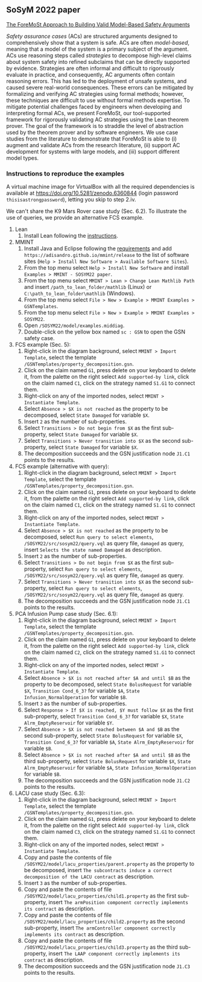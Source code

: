 ## SoSyM 2022 paper

[The ForeMoSt Approach to Building Valid Model-Based Safety Arguments](https://doi.org/10.1007/s10270-022-01063-4)

*Safety assurance cases* (ACs) are structured arguments designed to comprehensively show that a system is safe. ACs are often *model-based*, meaning that a model of the system is a primary subject of the argument. ACs use reasoning steps called *strategies* to decompose high-level claims about system safety into refined subclaims that can be directly supported by evidence. Strategies are often informal and difficult to rigorously evaluate in practice, and consequently, AC arguments often contain reasoning errors. This has led to the deployment of unsafe systems, and caused severe real-world consequences. These errors can be mitigated by formalizing and verifying AC strategies using formal methods; however, these techniques are difficult to use without formal methods expertise. To mitigate potential challenges faced by engineers when developing and interpreting formal ACs, we present ForeMoSt, our tool-supported framework for rigorously validating AC strategies using the Lean theorem prover. The goal of the framework is to straddle the level of abstraction used by the theorem prover and by software engineers. We use case studies from the literature to demonstrate that ForeMoSt is able to (i) augment and validate ACs from the research literature, (ii) support AC development for systems with large models, and (iii) support different model types.

### Instructions to reproduce the examples

A virtual machine image for VirtualBox with all the required dependencies is available at <https://doi.org/10.5281/zenodo.6360844> (login password `thisisastrongpassword`), letting you skip to step 2.iv.

We can't share the K9 Mars Rover case study (Sec. 6.2). To illustrate the use of queries, we provide an alternative FCS example.

1. Lean
    1. Install Lean following the [instructions](/plugins/External/Lean/edu.toronto.cs.se.mmint.lean/README.md).
2. MMINT
    1. Install Java and Eclipse following the [requirements](/README.md#requirements) and add `https://adisandro.github.io/mmint/release` to the list of software sites (`Help > Install New Software > Available Software Sites`).
    2. From the top menu select `Help > Install New Software` and install `Examples > MMINT - SOSYM22 paper`.
    3. From the top menu select `MMINT > Lean > Change Lean Mathlib Path` and insert `/path_to_lean_folder/mathlib` (Linux) or `C:\path_to_lean_folder\mathlib` (Windows).
    4. From the top menu select `File > New > Example > MMINT Examples > GSNTemplates`.
    5. From the top menu select `File > New > Example > MMINT Examples > SOSYM22`.
    6. Open `/SOSYM22/model/examples.middiag`.
    7. Double-click on the yellow box named `sc : GSN` to open the GSN safety case.
3. FCS example (Sec. 5):
    1. Right-click in the diagram background, select `MMINT > Import Template`, select the template `/GSNTemplates/property_decomposition.gsn`.
    2. Click on the claim named `G1`, press delete on your keyboard to delete it, from the palette on the right select `Add supported-by link`, click on the claim named `C1`, click on the strategy named `S1.G1` to connect them.
    3. Right-click on any of the imported nodes, select `MMINT > Instantiate Template`.
    4. Select `Absence > $X is not reached` as the property to be decomposed, select `State Damaged` for variable `$X`.
    5. Insert `2` as the number of sub-properties.
    6. Select `Transitions > Do not begin from $X` as the first sub-property, select `State Damaged` for variable `$X`.
    7. Select `Transitions > Never transition into $X` as the second sub-property, select `State Damaged` for variable `$X`.
    8. The decomposition succeeds and the GSN justification node `J1.C1` points to the results.
4. FCS example (alternative with query):
    1. Right-click in the diagram background, select `MMINT > Import Template`, select the template `/GSNTemplates/property_decomposition.gsn`.
    2. Click on the claim named `G1`, press delete on your keyboard to delete it, from the palette on the right select `Add supported-by link`, click on the claim named `C1`, click on the strategy named `S1.G1` to connect them.
    3. Right-click on any of the imported nodes, select `MMINT > Instantiate Template`.
    4. Select `Absence > $X is not reached` as the property to be decomposed, select `Run query to select elements`, `/SOSYM22/src/sosym22/query.vql` as query file, `damaged` as query, insert `Selects the state named Damaged` as description.
    5. Insert `2` as the number of sub-properties.
    6. Select `Transitions > Do not begin from $X` as the first sub-property, select `Run query to select elements`, `/SOSYM22/src/sosym22/query.vql` as query file, `damaged` as query.
    7. Select `Transitions > Never transition into $X` as the second sub-property, select `Run query to select elements`, `/SOSYM22/src/sosym22/query.vql` as query file, `damaged` as query.
    8. The decomposition succeeds and the GSN justification node `J1.C1` points to the results.
5. PCA Infusion Pump case study (Sec. 6.1):
    1. Right-click in the diagram background, select `MMINT > Import Template`, select the template `/GSNTemplates/property_decomposition.gsn`.
    2. Click on the claim named `G1`, press delete on your keyboard to delete it, from the palette on the right select `Add supported-by link`, click on the claim named `C2`, click on the strategy named `S1.G1` to connect them.
    3. Right-click on any of the imported nodes, select `MMINT > Instantiate Template`.
    4. Select `Absence > $X is not reached after $A and until $B` as the property to be decomposed, select `State BolusRequest` for variable `$X`, `Transition Cond_6_3?` for variable `$A`, `State Infusion_NormalOperation` for variable `$B`.
    5. Insert `3` as the number of sub-properties.
    6. Select `Response > If $X is reached, $Y must follow $X` as the first sub-property, select `Transition Cond_6_3?` for variable `$X`, `State Alrm_EmptyReservoir` for variable `$Y`.
    7. Select `Absence > $X is not reached between $A and $B` as the second sub-property, select `State BolusRequest` for variable `$X`, `Transition Cond_6_3?` for variable `$A`, `State Alrm_EmptyReservoir` for variable `$B`.
    8. Select `Absence > $X is not reached after $A and until $B` as the third sub-property, select `State BolusRequest` for variable `$X`, `State Alrm_EmptyReservoir` for variable `$A`, `State Infusion_NormalOperation` for variable `$B`.
    9. The decomposition succeeds and the GSN justification node `J1.C2` points to the results.
6. LACU case study (Sec. 6.3):
    1. Right-click in the diagram background, select `MMINT > Import Template`, select the template `/GSNTemplates/property_decomposition.gsn`.
    2. Click on the claim named `G1`, press delete on your keyboard to delete it, from the palette on the right select `Add supported-by link`, click on the claim named `C3`, click on the strategy named `S1.G1` to connect them.
    3. Right-click on any of the imported nodes, select `MMINT > Instantiate Template`.
    2. Copy and paste the contents of file `/SOSYM22/model/lacu_properties/parent.property` as the property to be decomposed, insert `The subcontracts induce a correct decomposition of the LACU contract` as description.
    3. Insert `3` as the number of sub-properties.
    4. Copy and paste the contents of file `/SOSYM22/model/lacu_properties/child1.property` as the first sub-property, insert `The armPosition component correctly implements its contract` as description.
    5. Copy and paste the contents of file `/SOSYM22/model/lacu_properties/child2.property` as the second sub-property, insert `The armController component correctly implements its contract` as description.
    6. Copy and paste the contents of file `/SOSYM22/model/lacu_properties/child3.property` as the third sub-property, insert `The LAAP component correctly implements its contract` as description.
    7. The decomposition succeeds and the GSN justification node `J1.C3` points to the results.
